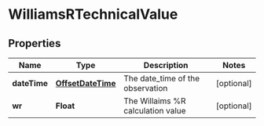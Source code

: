
# WilliamsRTechnicalValue

## Properties
Name | Type | Description | Notes
------------ | ------------- | ------------- | -------------
**dateTime** | [**OffsetDateTime**](OffsetDateTime.md) | The date_time of the observation |  [optional]
**wr** | **Float** | The Willaims %R calculation value |  [optional]



